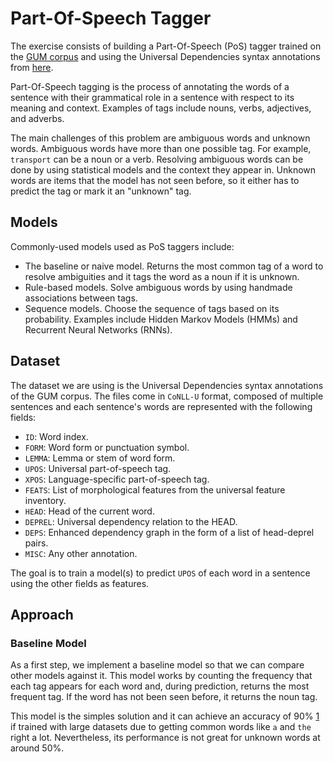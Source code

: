 # Part-Of-Speech Tagger

The exercise consists of building a Part-Of-Speech (PoS) tagger trained on the
[GUM corpus](https://corpling.uis.georgetown.edu/gum/) and using the
Universal Dependencies syntax annotations from
[here](https://github.com/UniversalDependencies/UD_English-GUM/tree/master).

Part-Of-Speech tagging is the process of annotating the words of a sentence
with their grammatical role in a sentence with respect to its meaning
and context. Examples of tags include nouns, verbs, adjectives, and adverbs.

The main challenges of this problem are ambiguous words and unknown words.
Ambiguous words have more than one possible tag. For example, `transport`
can be a noun or a verb. Resolving ambiguous words can be done by using
statistical models and the context they appear in. Unknown words are items
that the model has not seen before, so it either has to predict the tag
or mark it an "unknown" tag.

## Models

Commonly-used models used as PoS taggers include:

* The baseline or naive model. Returns the most common tag of a word to
resolve ambiguities and it tags the word as a noun if it is unknown.
* Rule-based models. Solve ambiguous words by using handmade associations
between tags.
* Sequence models. Choose the sequence of tags based on its probability.
Examples include Hidden Markov Models (HMMs) and Recurrent Neural Networks
(RNNs).

## Dataset

The dataset we are using is the Universal Dependencies syntax annotations
of the GUM corpus. The files come in `CoNLL-U` format, composed of multiple
sentences and each sentence's words are represented with the following fields:

* `ID`: Word index.
* `FORM`: Word form or punctuation symbol.
* `LEMMA`: Lemma or stem of word form.
* `UPOS`: Universal part-of-speech tag.
* `XPOS`: Language-specific part-of-speech tag.
* `FEATS`: List of morphological features from the universal feature inventory.
* `HEAD`: Head of the current word.
* `DEPREL`: Universal dependency relation to the HEAD.
* `DEPS`: Enhanced dependency graph in the form of a list of head-deprel pairs.
* `MISC`: Any other annotation.

The goal is to train a model(s) to predict `UPOS` of each word in a sentence
using the other fields as features.

## Approach

### Baseline Model

As a first step, we implement a baseline model so that we can compare other
models against it. This model works by counting the frequency that each tag
appears for each word and, during prediction, returns the most frequent tag.
If the word has not been seen before, it returns the noun tag.

This model is the simples solution and it can achieve an accuracy of 90%
[1](https://nlp.stanford.edu/fsnlp/) if trained with large datasets due to
getting common words like `a` and `the` right a lot.
Nevertheless, its performance is not great for unknown words at around 50%.
